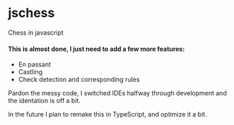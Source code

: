 # jschess
Chess in javascript

#### This is almost done, I just need to add a few more features:

- En passant
- Castling
- Check detection and corresponding rules

Pardon the messy code, I switched IDEs halfway through development and the identation is off a bit.

In the future I plan to remake this in TypeScript, and optimize it a bit.